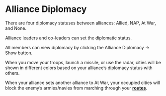 # Alliance Diplomacy

There are four diplomacy statuses between alliances: Allied, NAP, At War, and None.

Alliance leaders and co-leaders can set the diplomatic status.

All members can view diplomacy by clicking the Alliance Diplomacy → Show button.

When you move your troops, launch a missile, or use the radar, cities will be shown in different colors based on your alliance’s diplomacy status with others.

When your alliance sets another alliance to At War, your occupied cities will block the enemy’s armies/navies from marching through your **[routes](../cities/routes.md)**.